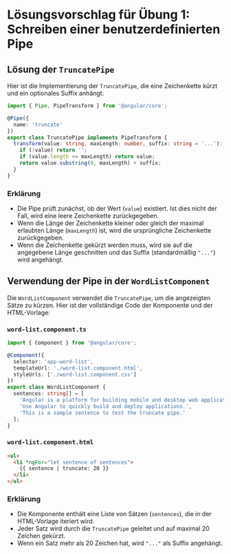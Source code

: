 
# Lösungsvorschlag für Übung 1: Schreiben einer benutzerdefinierten Pipe

## Lösung der `TruncatePipe`

Hier ist die Implementierung der `TruncatePipe`, die eine Zeichenkette kürzt und ein optionales Suffix anhängt.

```typescript
import { Pipe, PipeTransform } from '@angular/core';

@Pipe({
  name: 'truncate'
})
export class TruncatePipe implements PipeTransform {
  transform(value: string, maxLength: number, suffix: string = '...'): string {
    if (!value) return '';
    if (value.length <= maxLength) return value;
    return value.substring(0, maxLength) + suffix;
  }
}
```

### Erklärung
- Die Pipe prüft zunächst, ob der Wert (`value`) existiert. Ist dies nicht der Fall, wird eine leere Zeichenkette zurückgegeben.
- Wenn die Länge der Zeichenkette kleiner oder gleich der maximal erlaubten Länge (`maxLength`) ist, wird die ursprüngliche Zeichenkette zurückgegeben.
- Wenn die Zeichenkette gekürzt werden muss, wird sie auf die angegebene Länge geschnitten und das Suffix (standardmäßig `"..."`) wird angehängt.

## Verwendung der Pipe in der `WordListComponent`

Die `WordListComponent` verwendet die `TruncatePipe`, um die angezeigten Sätze zu kürzen. Hier ist der vollständige Code der Komponente und der HTML-Vorlage:

### `word-list.component.ts`

```typescript
import { Component } from '@angular/core';

@Component({
  selector: 'app-word-list',
  templateUrl: './word-list.component.html',
  styleUrls: ['./word-list.component.css']
})
export class WordListComponent {
  sentences: string[] = [
    'Angular is a platform for building mobile and desktop web applications.',
    'Use Angular to quickly build and deploy applications.',
    'This is a sample sentence to test the truncate pipe.'
  ];
}
```

### `word-list.component.html`

```html
<ul>
  <li *ngFor="let sentence of sentences">
    {{ sentence | truncate: 20 }}
  </li>
</ul>
```

### Erklärung
- Die Komponente enthält eine Liste von Sätzen (`sentences`), die in der HTML-Vorlage iteriert wird.
- Jeder Satz wird durch die `TruncatePipe` geleitet und auf maximal 20 Zeichen gekürzt.
- Wenn ein Satz mehr als 20 Zeichen hat, wird `"..."` als Suffix angehängt.